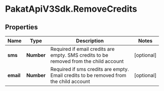 # PakatApiV3Sdk.RemoveCredits

## Properties
Name | Type | Description | Notes
------------ | ------------- | ------------- | -------------
**sms** | **Number** | Required if email credits are empty. SMS credits to be removed from the child account | [optional] 
**email** | **Number** | Required if sms credits are empty. Email credits to be removed from the child account | [optional] 


